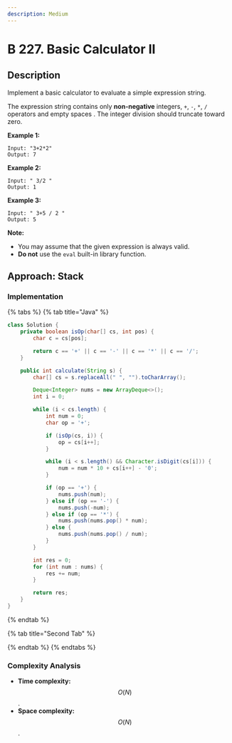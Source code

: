 ```yaml
---
description: Medium
---
```


# B 227. Basic Calculator II

## Description

Implement a basic calculator to evaluate a simple expression string.

The expression string contains only **non-negative** integers, `+`, `-`, `*`, `/` operators and empty spaces . The integer division should truncate toward zero.

**Example 1:**

```text
Input: "3+2*2"
Output: 7
```

**Example 2:**

```text
Input: " 3/2 "
Output: 1
```

**Example 3:**

```text
Input: " 3+5 / 2 "
Output: 5
```

**Note:**

* You may assume that the given expression is always valid.
* **Do not** use the `eval` built-in library function.

## Approach: Stack

### Implementation

{% tabs %}
{% tab title="Java" %}
```java
class Solution {
    private boolean isOp(char[] cs, int pos) {
        char c = cs[pos];

        return c == '+' || c == '-' || c == '*' || c == '/';
    }

    public int calculate(String s) {
        char[] cs = s.replaceAll(" ", "").toCharArray();

        Deque<Integer> nums = new ArrayDeque<>();
        int i = 0;

        while (i < cs.length) {
            int num = 0;
            char op = '+';

            if (isOp(cs, i)) {
                op = cs[i++];
            }

            while (i < s.length() && Character.isDigit(cs[i])) {
                num = num * 10 + cs[i++] - '0';
            }

            if (op == '+') {
                nums.push(num);
            } else if (op == '-') {
                nums.push(-num);
            } else if (op == '*') {
                nums.push(nums.pop() * num);
            } else {
                nums.push(nums.pop() / num);
            }
        }

        int res = 0;
        for (int num : nums) {
            res += num;
        }

        return res;
    }
}
```
{% endtab %}

{% tab title="Second Tab" %}

{% endtab %}
{% endtabs %}

### Complexity Analysis

* **Time complexity:** $$O(N)$$.
* **Space complexity:** $$O(N)$$.

